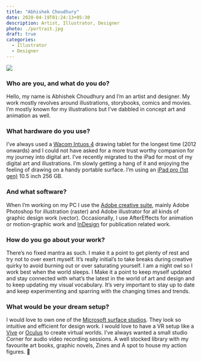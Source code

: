 ```yaml
---
title: "Abhishek Choudhury"
date: 2020-04-19T01:24:13+05:30
description: Artist, Illustrator, Designer
photo: ./portrait.jpg
draft: true
categories:
  - Illustrator
  - Designer
---
```


![](/interviews/1/portrait.jpg)

### Who are you, and what do you do?

Hello, my name is Abhishek Choudhury and I’m an artist and designer. My work mostly revolves around illustrations, storybooks, comics and movies. I’m mostly known for my illustrations but I’ve dabbled in concept art and animation as well.

### What hardware do you use?

I’ve always used a [Wacom Intuos 4](https://en.wikipedia.org/wiki/Wacom#Intuos) drawing tablet for the longest time (2012 onwards) and I could not have asked for a more trust worthy companion for my journey into digital art. I’ve recently migrated to the iPad for most of my digital art and illustrations. I’m slowly getting a hang of it and enjoying the feeling of drawing on a handy portable surface. I’m using an [iPad pro (1st gen)](https://en.wikipedia.org/wiki/IPad_Pro#First_generation) 10.5 inch 256 GB.

### And what software?

When I’m working on my PC I use the [Adobe creative suite](https://www.adobe.com/creativecloud.html), mainly Adobe Photoshop for illustration (raster) and Adobe illustrator for all kinds of graphic design work (vector). Occasionally, I use AfterEffects for animation or motion-graphic work and [InDesign](https://en.wikipedia.org/wiki/Adobe_InDesign) for publication related work.

### How do you go about your work?

There’s no fixed mantra as such. I make it a point to get plenty of rest and try not to over exert myself. It’s really initial’s to take breaks during creative quirky to avoid burning out or over saturating yourself. I am a night owl so I work best when the world sleeps. I Make it a point to keep myself updated and stay connected with what’s the latest in the world of art and design and to keep updating my visual vocabulary. It’s very important to stay up to date and keep experimenting and sparring with the changing times and trends.

### What would be your dream setup?

I would love to own one of the [Microsoft surface studios](https://en.wikipedia.org/wiki/Surface_Studio). They look so intuitive and efficient for design work. I would love to have a VR setup like a [Vive](https://en.wikipedia.org/wiki/HTC_Vive) or [Oculus](https://en.wikipedia.org/wiki/Oculus_VR) to create virtual worlds. I’ve always wanted a small studio Corner for audio video recording sessions. A well stocked library with my favourite art books, graphic novels, Zines and A spot to house my action figures. 🏃
